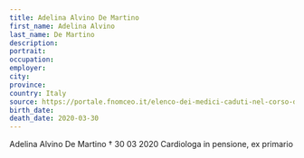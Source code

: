 ```yaml
---
title: Adelina Alvino De Martino
first_name: Adelina Alvino
last_name: De Martino
description: 
portrait: 
occupation: 
employer: 
city: 
province: 
country: Italy
source: https://portale.fnomceo.it/elenco-dei-medici-caduti-nel-corso-dellepidemia-di-covid-19/
birth_date: 
death_date: 2020-03-30
---
```


Adelina Alvino De Martino † 30 03 2020
Cardiologa in pensione, ex primario
